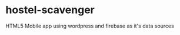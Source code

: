 hostel-scavenger
================

HTML5 Mobile app using wordpress and firebase as it's data sources

